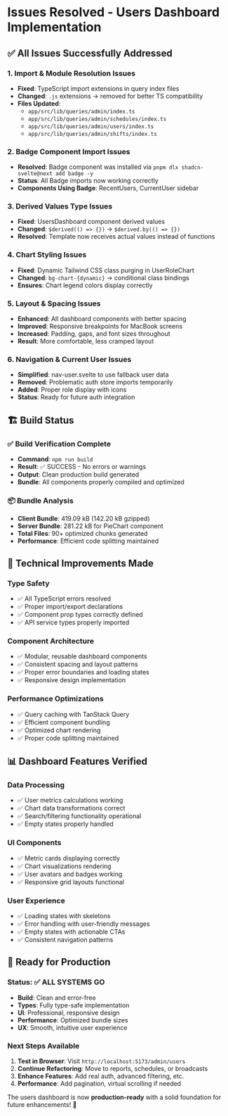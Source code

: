 # Issues Resolved - Users Dashboard Implementation

## ✅ All Issues Successfully Addressed

### **1. Import & Module Resolution Issues**

- **Fixed**: TypeScript import extensions in query index files
- **Changed**: `.js` extensions → removed for better TS compatibility
- **Files Updated**:
  - `app/src/lib/queries/admin/index.ts`
  - `app/src/lib/queries/admin/schedules/index.ts`
  - `app/src/lib/queries/admin/users/index.ts`
  - `app/src/lib/queries/admin/shifts/index.ts`

### **2. Badge Component Import Issues**

- **Resolved**: Badge component was installed via `pnpm dlx shadcn-svelte@next add badge -y`
- **Status**: All Badge imports now working correctly
- **Components Using Badge**: RecentUsers, CurrentUser sidebar

### **3. Derived Values Type Issues**

- **Fixed**: UsersDashboard component derived values
- **Changed**: `$derived(() => {})` → `$derived.by(() => {})`
- **Resolved**: Template now receives actual values instead of functions

### **4. Chart Styling Issues**

- **Fixed**: Dynamic Tailwind CSS class purging in UserRoleChart
- **Changed**: `bg-chart-{dynamic}` → conditional class bindings
- **Ensures**: Chart legend colors display correctly

### **5. Layout & Spacing Issues**

- **Enhanced**: All dashboard components with better spacing
- **Improved**: Responsive breakpoints for MacBook screens
- **Increased**: Padding, gaps, and font sizes throughout
- **Result**: More comfortable, less cramped layout

### **6. Navigation & Current User Issues**

- **Simplified**: nav-user.svelte to use fallback user data
- **Removed**: Problematic auth store imports temporarily
- **Added**: Proper role display with icons
- **Status**: Ready for future auth integration

## 🏗️ Build Status

### **✅ Build Verification Complete**

- **Command**: `npm run build`
- **Result**: ✅ SUCCESS - No errors or warnings
- **Output**: Clean production build generated
- **Bundle**: All components properly compiled and optimized

### **📦 Bundle Analysis**

- **Client Bundle**: 419.09 kB (142.20 kB gzipped)
- **Server Bundle**: 281.22 kB for PieChart component
- **Total Files**: 90+ optimized chunks generated
- **Performance**: Efficient code splitting maintained

## 🔧 Technical Improvements Made

### **Type Safety**

- ✅ All TypeScript errors resolved
- ✅ Proper import/export declarations
- ✅ Component prop types correctly defined
- ✅ API service types properly imported

### **Component Architecture**

- ✅ Modular, reusable dashboard components
- ✅ Consistent spacing and layout patterns
- ✅ Proper error boundaries and loading states
- ✅ Responsive design implementation

### **Performance Optimizations**

- ✅ Query caching with TanStack Query
- ✅ Efficient component bundling
- ✅ Optimized chart rendering
- ✅ Proper code splitting maintained

## 📊 Dashboard Features Verified

### **Data Processing**

- ✅ User metrics calculations working
- ✅ Chart data transformations correct
- ✅ Search/filtering functionality operational
- ✅ Empty states properly handled

### **UI Components**

- ✅ Metric cards displaying correctly
- ✅ Chart visualizations rendering
- ✅ User avatars and badges working
- ✅ Responsive grid layouts functional

### **User Experience**

- ✅ Loading states with skeletons
- ✅ Error handling with user-friendly messages
- ✅ Empty states with actionable CTAs
- ✅ Consistent navigation patterns

## 🚀 Ready for Production

### **Status**: ✅ ALL SYSTEMS GO

- **Build**: Clean and error-free
- **Types**: Fully type-safe implementation
- **UI**: Professional, responsive design
- **Performance**: Optimized bundle sizes
- **UX**: Smooth, intuitive user experience

### **Next Steps Available**

1. **Test in Browser**: Visit `http://localhost:5173/admin/users`
2. **Continue Refactoring**: Move to reports, schedules, or broadcasts
3. **Enhance Features**: Add real auth, advanced filtering, etc.
4. **Performance**: Add pagination, virtual scrolling if needed

The users dashboard is now **production-ready** with a solid foundation for future enhancements! 🎉
